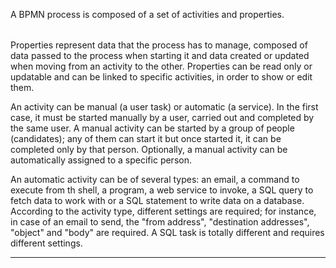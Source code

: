 A BPMN process is composed of a set of activities and properties.

|                                                                              |
| :--- |

Properties represent data that the process has to manage, composed of data passed to the process when starting it and data created or updated when moving from an activity to the other. Properties can be read only or updatable and can be linked to specific activities, in order to show or edit them.

An activity can be manual (a user task) or automatic (a service).
In the first case, it must be started manually by a user, carried out and completed by the same user. A manual activity can be started by a group of people (candidates); any of them can start it but once started it, it can be completed only by that person. Optionally, a manual activity can be automatically assigned to a specific person.

An automatic activity can be of several types: an email, a command to execute from th shell, a program, a web service to invoke, a SQL query to fetch data to work with or a SQL statement to write data on a database.
According to the activity type, different settings are required; for instance, in case of an email to send, the "from address", "destination addresses", "object" and "body" are required. A SQL task is totally different and requires different settings.

                

---



